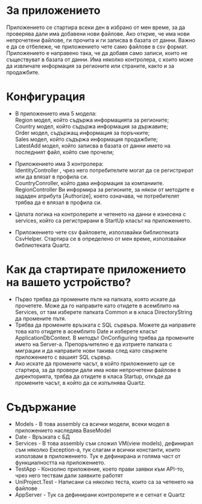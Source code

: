 # За приложението
 
Приложението се стартира всеки ден в избрано от мен време, за да проверява дали има добавени нови файлове. Ако открие, че има нови непрочетени файлове, ги прочита и ги записва в базата от данни. Важно е да се отбележе, че приложението чете само файлове в csv формат. Приложението е направено така, че да добавя само записи, които не съществуват в базата от данни. Има няколко контролера, с които може да извличате информация за регионите или страните, както и за продажбите. 


# Конфигурация  
 * В приложението има 5 модела: <br/>
    Region модел, който съдържа информацията за регионите;<br/>
    Country модел, който съдържа информация за държавите;<br/>
    Order модел, съдържащ информация за поръчките;<br/>
    Sales модел, който съдържа информация продажбите;<br/>
    LatestAdd модел, който записва в базата от данни името на последният файл, който сме прочели;<br/>
    
 * Приложението има 3 контролера:<br/>
    IdentityController , чрез него потребителите могат да се регистрират или да влязат в профила си. <br/>
    CountryConroller, който дава информация за компаниите.<br/>
    RegionController Ви информира за регионите, за някои от методите е зададен атрибута [Authorize], което означава, че потребителят трябва да е влязал в профила си.<br/>
    
 * Цялата логика на контролерите и четенето на данни е изнесена с services, който са регистрирани в StartUp класът на приложението.
   
 * Приложението чете csv файловете, използвайки библиотеката CsvHelper. Стартира се в определено от мен време, използвайки библиотеката Quartz.

# Как да стартирате приложението на вашето устройство?
 * Първо трябва да промените пътя на папката, която искате да прочетете. Може да го направите като отидете в асемблито на Services, от там изберете папката Common и в класа DirectoryString да промените пътя.
 * Трябва да промените връзката с SQL сървъра. Можете да направите това като отидете в асемблито Date и изберете класът ApplicationDbContext. В методът OnConfiguring трябва да промените името на Server-а. Препоръчително е да изтриете папката с миграции и да направите нови такива след като свържете приложението с вашият SQL сървър.
 * Ако искате да промените часът, в който приложението ще се стартира, за да провери дали има нови непрочетени файлове в директорията, трябва да отидете в класа Startup, откъде да промените часът, в който да се изпълнява Quartz.
    
# Съдържание
 * Models - В това assembly са всички модели, всеки модел в приложението наследява BaseModel
 * Date - Връзката с БД
 * Services - В това assembly съм сложил VM(view models), дефинирал съм няколко Exception-a, тук слагам и всички константи, които използвам в приложението. Тук е дефинирана и голяма част от функциалността на приложението. 
 * TestApp - Конзолно приложение, което прави заявки към API-то, чрез него тествам дали заявките работят
 * UniProject.Test - Написани са няколко теста, които са за четенето на файлове
 * AppServer - Тук са дефинирани контролерите и е сетнат е Quartz
